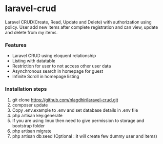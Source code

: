 # laravel-crud

Laravel CRUD(Create, Read, Update and Delete) with authorization using policy. User add new items after complete registration and can view, update and delete from my items.

### Features

* Laravel CRUD using eloquent relationship
* Listing with datatable
* Restriction for user to not access other user data
* Asynchronous search in homepage for guest
* Infinite Scroll in homepage listing

### Installation steps

1) git clone https://github.com/nlagdhir/laravel-crud.git
2) composer update
3) Copy .env.example to .env and set database details in .env file
4) php artisan key:generate
5) If you are using linux then need to give permission to storage and bootstrap folder
6) php artisan migrate
7) php artisan db:seed (Optional : it will create few dummy user and items)

